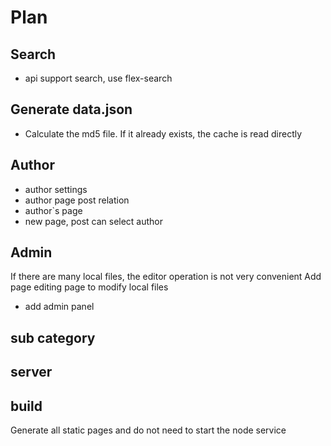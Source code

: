 # Plan

## Search

- api support search, use flex-search

## Generate data.json

- Calculate the md5 file. If it already exists, the cache is read directly

## Author

- author settings
- author page post relation
- author`s page
- new page, post can select author

## Admin

If there are many local files, the editor operation is not very convenient
Add page editing page to modify local files

- add admin panel

## sub category

## server

## build

Generate all static pages and do not need to start the node service
